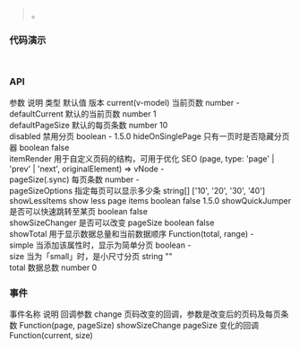 #   

>  。


###  代码演示

```
 
```

### API
参数	说明	类型	默认值	版本
current(v-model)	当前页数	number	-	
defaultCurrent	默认的当前页数	number	1	
defaultPageSize	默认的每页条数	number	10	
disabled	禁用分页	boolean	-	1.5.0
hideOnSinglePage	只有一页时是否隐藏分页器	boolean	false	
itemRender	用于自定义页码的结构，可用于优化 SEO	(page, type: 'page' | 'prev' | 'next', originalElement) => vNode	-	
pageSize(.sync)	每页条数	number	-	
pageSizeOptions	指定每页可以显示多少条	string[]	['10', '20', '30', '40']	
showLessItems	show less page items	boolean	false	1.5.0
showQuickJumper	是否可以快速跳转至某页	boolean	false	
showSizeChanger	是否可以改变 pageSize	boolean	false	
showTotal	用于显示数据总量和当前数据顺序	Function(total, range)	-	
simple	当添加该属性时，显示为简单分页	boolean	-	
size	当为「small」时，是小尺寸分页	string	""	
total	数据总数	number	0	
 


### 事件
事件名称	说明	回调参数
change	页码改变的回调，参数是改变后的页码及每页条数	Function(page, pageSize)
showSizeChange	pageSize 变化的回调	Function(current, size)
 

